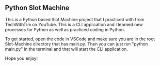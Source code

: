 ## Python Slot Machine

This is a Python based Slot Machine project that I practiced with from TechWithTim on YouTube. This is a CLI application and I learned new processes for Python as well as practiced coding in Python.

To get started, open the code in VSCode and make sure you are in the root Slot-Machine directory that has main.py. Then you can just run "python main.py" in the terminal and that will start the CLI application.

Hope you enjoy!
